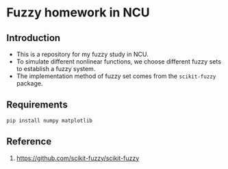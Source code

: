 # Fuzzy homework in NCU
## Introduction
* This is a repository for my fuzzy study in NCU.
* To simulate different nonlinear functions, we choose different fuzzy sets to establish a fuzzy system.
* The implementation method of fuzzy set comes from the `scikit-fuzzy` package.
## Requirements
    pip install numpy matplotlib
## Reference
1. https://github.com/scikit-fuzzy/scikit-fuzzy
